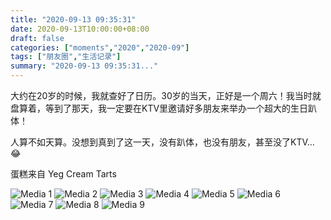 ```yaml
---
title: "2020-09-13 09:35:31"
date: 2020-09-13T10:00:00+08:00
draft: false
categories: ["moments","2020","2020-09"]
tags: ["朋友圈","生活记录"]
summary: "2020-09-13 09:35:31..."
---
```


大约在20岁的时候，我就查好了日历。30岁的当天，正好是一个周六！我当时就盘算着，等到了那天，我一定要在KTV里邀请好多朋友来举办一个超大的生日趴体！

人算不如天算。没想到真到了这一天，没有趴体，也没有朋友，甚至没了KTV… 😂

蛋糕来自 Yeg Cream Tarts

![Media 1](/Moments/photos/2020-09-13/202009130935310.jpg)
![Media 2](/Moments/photos/2020-09-13/202009130935311.jpg)
![Media 3](/Moments/photos/2020-09-13/202009130935312.jpg)
![Media 4](/Moments/photos/2020-09-13/202009130935313.jpg)
![Media 5](/Moments/photos/2020-09-13/202009130935314.jpg)
![Media 6](/Moments/photos/2020-09-13/202009130935315.jpg)
![Media 7](/Moments/photos/2020-09-13/202009130935316.jpg)
![Media 8](/Moments/photos/2020-09-13/202009130935317.jpg)
![Media 9](/Moments/photos/2020-09-13/202009130935318.jpg)

